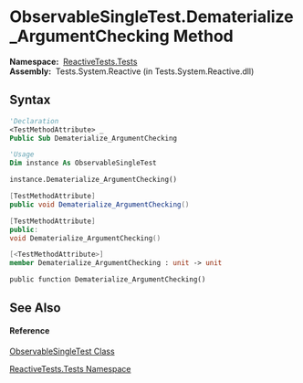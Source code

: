 # ObservableSingleTest.Dematerialize\_ArgumentChecking Method

**Namespace:**  [ReactiveTests.Tests](ReactiveTests.Tests\ReactiveTests.Tests.md)  
**Assembly:**  Tests.System.Reactive (in Tests.System.Reactive.dll)

## Syntax

```vb
'Declaration
<TestMethodAttribute> _
Public Sub Dematerialize_ArgumentChecking
```

```vb
'Usage
Dim instance As ObservableSingleTest

instance.Dematerialize_ArgumentChecking()
```

```csharp
[TestMethodAttribute]
public void Dematerialize_ArgumentChecking()
```

```c++
[TestMethodAttribute]
public:
void Dematerialize_ArgumentChecking()
```

```fsharp
[<TestMethodAttribute>]
member Dematerialize_ArgumentChecking : unit -> unit 
```

```jscript
public function Dematerialize_ArgumentChecking()
```

## See Also

#### Reference

[ObservableSingleTest Class](ObservableSingleTest\ObservableSingleTest.md)

[ReactiveTests.Tests Namespace](ReactiveTests.Tests\ReactiveTests.Tests.md)




